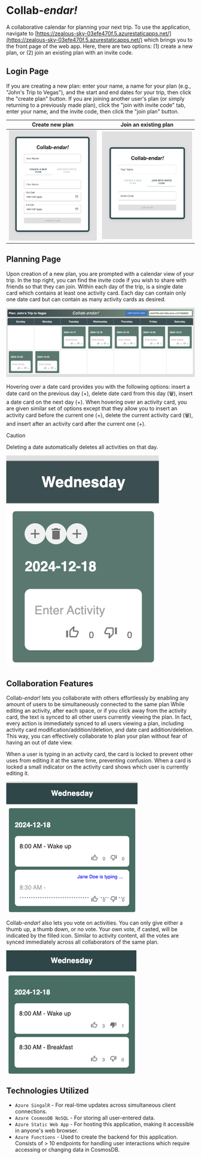 # Collab-_endar!_ 
A collaborative calendar for planning your next trip. To use the application, navigate to [https://zealous-sky-03efe470f.5.azurestaticapps.net/](https://zealous-sky-03efe470f.5.azurestaticapps.net/) which brings you to the front page of the web app. Here, there are two options: (1) create a new plan, or (2) join an existing plan with an invite code.

## Login Page

If you are creating a new plan: enter your name, a name for your plan (e.g., "John's Trip to Vegas"), and the start and end dates for your trip, then click the "create plan" button. If you are joining another user's plan (or simply returning to a previously made plan), click the "join with invite code" tab, enter your name, and the invite code, then click the "join plan" button.

Create new plan            |  Join an existing plan
:-------------------------:|:-------------------------:
![](docs/images/create_plan.jpg)  |  ![](docs/images/join_plan.jpg)

## Planning Page

Upon creation of a new plan, you are prompted with a calendar view of your trip. In the top right, you can find the invite code if you wish to share with friends so that they can join. Within each day of the trip, is a single date card which contains at least one activity card. Each day can contain only one date card but can contain as many activity cards as desired. 

![](docs/images/blank_calendar.jpg)

Hovering over a date card provides you with the following options: insert a date card on the previous day (+), delete date card from this day (🗑), insert a date card on the next day (+). When hovering over an activity card, you are given similar set of options except that they allow you to insert an activity card before the current one (+), delete the current activity card (🗑), and insert after an activity card after the current one (+).

> [!CAUTION]
> Deleting a date automatically deletes all activities on that day.

![](docs/images/card_options.jpg)

## Collaboration Features

Collab-_endar!_ lets you collaborate with others effortlessly by enabling any amount of users to be simultaneously connected to the same plan While editing an activity, after each space, or if you click away from the activity card, the text is synced to all other users currently viewing the plan. In fact, every action is immediately synced to all users viewing a plan, including activity card modification/addition/deletion, and date card addition/deletion. This way, you can effectively collaborate to plan your plan without fear of having an out of date view.

When a user is typing in an activity card, the card is locked to prevent other uses from editing it at the same time, preventing confusion. When a card is locked a small indicator on the activity card shows which user is currently editing it.

![](docs/images/locked_activity.jpg)

Collab-_endar!_ also lets you vote on activities. You can only give either a thumb up, a thumb down, or no vote. Your own vote, if casted, will be indicated by the filled icon. Similar to activity content, all the votes are synced immediately across all collaborators of the same plan.

![](docs/images/voted_activity.jpg)

## Technologies Utilized

- `Azure SingalR` - For real-time updates across simultaneous client connections.
- `Azure CosmosDB NoSQL` - For storing all user-entered data.
- `Azure Static Web App` - For hosting this application, making it accessible in anyone's web browser.
- `Azure Functions` - Used to create the backend for this application. Consists of > 10 endpoints for handling user interactions which require accessing or changing data in CosmosDB.
